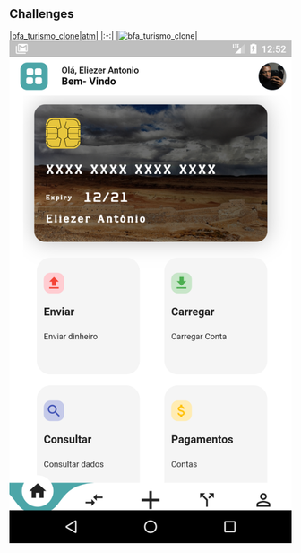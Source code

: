 # 

## Challenges



|[bfa_turismo_clone](bfa_turismo_clone)|[atm](atm)|
|:-:|
|![bfa_turismo_clone](bfa_turismo_clone/screen_shots/01gif.gif)|![atm](atm/screen_shots/home.png)
